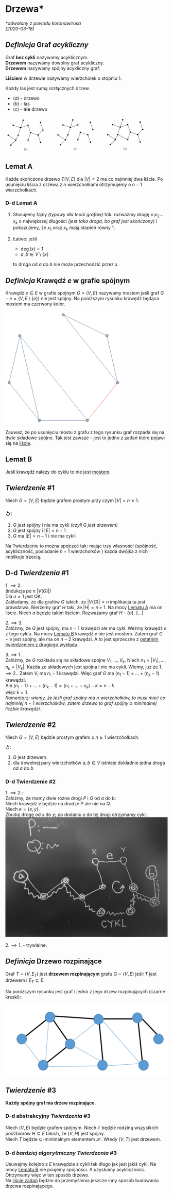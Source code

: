# Drzewa\*
*\*odwołany z powodu koronawirusa*\
*(2020-03-18)*

## $Definicja$ Graf *acykliczny*

Graf **bez cykli** nazywamy acyklicznym.\
**Drzewem** nazywamy dowolny graf acykliczny.\
**Drzewem** nazywamy spójny acykliczny graf.

**Liściem** w drzewie nazywamy wierzchołek o stopniu $1$.

Każdy las jest sumą rozłącznych drzew.

- $(a)$ - drzewo
- $(b)$ - las
- $(c)$ - **nie** drzewo

![przykłady](drzewo-las-nie-drzewo.png)

## Lemat A

Każde skończone drzewo $T(V,E)$ dla $|V|\ge 2$ ma co najmniej dwa liście.
Po usunięciu liścia z drzewa z $n$ wierzchołkami otrzymujemy o $n-1$ wierzchołkach.

### D-d Lemat A

1. Stosujemy fajny *(typowy dla teorii grafów)* trik: rozważmy drogę $x_1x_2 \dots x_k$ o największej długości *(jest taka droga, bo graf jest skończony)* i pokazujemy, że $x_1$ oraz $x_k$ mają stopień równy $1$.
2. Łatwe: jeśli
   - $\deg(x) = 1$
   - $a,b \in V \setminus \{x\}$

    to droga od $a$ do $b$ nie może przechodzić przez $x$.

## $Definicja$ Krawędź $e$ w grafie spójnym

Krawędź $e \in E$ w grafie spójnym $G=(V,E)$ nazywamy mostem jeśli graf $G-e = (V,E\setminus\{e\})$ nie jest spójny. Na poniższym rysunku krawędź będąca mostem ma czerwony kolor.

![most](most.png)

Zauważ, że po usunięciu mostu z grafu z tego rysunku graf rozpada się na dwie składowe spójne. Tak jest zawsze - jest to jedno z zadań które pojawi się na [liście](https://cs.pwr.edu.pl/cichon/2019_20_b/Grafy/GraphsZadania.pdf).

## Lemat B

Jeśli krawędź należy do cyklu to nie jest [mostem](../../definicje/ścieżki/ścieżki.md#bridge).

## $Twierdzenie$ #1

Niech $G=(V,E)$ będzie grafem prostym przy czym $|V|=n\ge 1$.

### $\circlearrowleft$:

  1. $G$ jest spójny i nie ma cykli *(czyli $G$ jest drzewem)*
  2. $G$ jest spójny i $|E| = n-1$
  3. $G$ ma $|E| = n-1$ i nie ma cykli

Na Twierdzenie to można spojrzeć tak: mając trzy własności $\big\{$spójność, acykliczność, posiadanie $n-1$ wierzchołków $\big\}$ każda dwójka z nich implikuje trzecią.

## D-d $Twierdzenia$ #1

$1.\implies2.$\
(indukcja po $n$ $|V(G)|$)\
Dla $n=1$ jest OK.\
Zakładamy, że dla grafów $G$ takich, że $|V(G)| = n$ implikacja ta jest prawdziwa. Bierzemy graf $H$ taki, że $|H| = n+1$. Na mocy [Lematu A](#lemat-a) ma on liście. Niech $a$ będzie takim liściem. Rozważamy graf $H$ - $\{a\}$. […]

$2.\implies3.$\
Załóżmy, że $G$ jest spójny, ma $n-1$ krawędzi ale ma cykl. Weźmy krawędź $e$ z tego cyklu. Na mocy [Lematu B](#lemat-b) krawędź $e$ nie jest mostem. Zatem graf $G - e$ jest spójny, ale ma on $n-2$ krawędzi. A to jest sprzeczne z [ostatnim twierdzeniem z drugiego wykładu](../2020-03-04/2020-03-04.md#twierdzenie-2).

$3.\implies1$.\
Załóżmy, że $G$ rozkłada się na składowe spójne $V_1,\dots,V_k$. Niech $n_1 = |V_1|,\dots,n_k=|V_k|$. Każda ze składowych jest spójna i nie ma cykli. Wiemy, już że $1.\implies2.$. Zatem $V_i$ ma $n_i-1$ krawędzi. Więc graf $G$ ma $(n_1-1) + \dots + (n_k-1)$ krawędzi.\
Ale $(n_1-1) + \dots + (n_k-1) = (n_1 + \dots + n_k) -k = n-k$\
więc $k=1$.\
*Komentarz: wiemy, że jeśli graf spójny ma $n$ wierzchołków, to musi mieć co najmniej $n-1$ wierzchołków; zatem drzewo to graf spójny o minimalnej liczbie krawędzi.*

## $Twierdzenie$ #2

Niech $G=(V,E)$ będzie prostym grafem o $n\ge1$ wierzchołkach.

$\circlearrowleft$:
1. $G$ jest drzewem
2. dla dowolnej pary wierzchołków $a,b \in V$ istnieje dokładnie jedna droga od $a$ do $b$

### D-d Twierdzenie #2

$1.\implies2.$:\
Załóżmy, że mamy dwie różne drogi $P$ i $Q$ od $a$ do $b$.\
Niech krawędź $e$ będzie na drodze $P$ ale nie na $Q$.\
Niech $e = \{x,y\}$.\
Zbuduj drogę od $x$ do $y$; po dodaniu $e$ do tej drogi otrzymamy cykl:
![d-d twierdzenie #2](d-d-twierdzenie-2.jpg)

$2.\implies1.$ - trywialne.

## $Definicja$ Drzewo rozpinające

Graf $T = (V, E_T)$ jest **drzewem rozpinającym** grafu $G = (V,E)$ jeśli $T$ jest drzewem i $E_T \subseteq E$.

Na poniższym rysunku jest graf i jedno z jego drzew rozpinających (czarne kreski):

![spanning tree](spanning-tree.png)

## $Twierdzenie$ #3

**Każdy spójny graf ma drzew rozpinające**.

### D-d abstrakcyjny $Twierdzenia$ #3
Niech $(V,E)$ będzie grafem spójnym. Niech $\mathcal{E}$ będzie rodziną wszystkich podzbiorów $H \subseteq E$ takich, że $(V,H)$ jest spójny.\
Niech $T$ będzie $\subseteq$-minimalnym elementem $\mathcal{H}$. Wtedy $(V,T)$ jest drzewem.

### D-d *bardziej algorytmiczny* $Twierdzenia$ #3
Usuwajmy kolejno z $E$ krawędzie z cykli tak długo jak jest jakiś cykl. Na mocy [Lematu B](#lemat-b) nie psujemy spójności. A uzyskamy acykliczność. Otrzymamy więc w ten sposób drzewo.\
Na [liście zadań](../../cw/lista-3/lista-3.md#zadanie-39) będzie do przemyślenia jeszcze inny sposób budowania drzewa rozpinającego.
